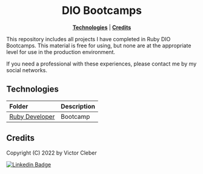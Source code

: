 <h1 align="center">
DIO Bootcamps
<br>
</h1>

<p align="center">
<b><a href="#technologies">Technologies</a></b>
|
<b><a href="#credits">Credits</a></b>
</p>

<p>This repository includes all projects I have completed in Ruby DIO Bootcamps.
This material is free for using, but none are at the appropriate level for use in the production environment.</p><p>
 If you need a professional with these experiences, please contact me by my social networks.
</p>

## Technologies

| Folder                         | Description                                              |
| :----------------------------- | :------------------------------------------------------- |
| [Ruby Developer](https://github.com/victor-cleber/dio_bootcamps/tree/main/ruby_developer)     | Bootcamp  |platform       |

## Credits

Copyright (C) 2022 by Victor Cleber

[![Linkedin Badge](https://img.shields.io/badge/-LinkedIn-blue?style=for-the-badge&logo=Linkedin&logoColor=white&link=https://www.linkedin.com/in/victor-cleber/?locale=en_US)](https://www.linkedin.com/in/victor-cleber/?locale=en_US)
